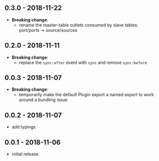 ## 0.3.0 - 2018-11-22

- **Breaking change**:
   - rename the master-table outlets consumed by slave tables: port/ports -> source/sources

## 0.2.0 - 2018-11-11

- **Breaking change**:
   - replace the `sync:after` event with `sync` and remove `sync:before`

## 0.0.3 - 2018-11-07

- **Breaking change**:
   - temporarily make the default Plugin export a named export to work around
     a bundling issue

## 0.0.2 - 2018-11-07

- add typings

## 0.0.1 - 2018-11-06

- initial release
